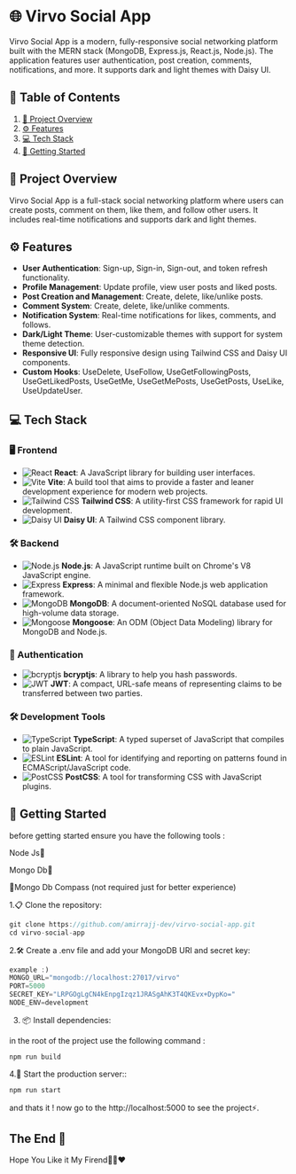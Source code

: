 # 🌐 Virvo Social App

Virvo Social App is a modern, fully-responsive social networking platform built with the MERN stack (MongoDB, Express.js, React.js, Node.js). The application features user authentication, post creation, comments, notifications, and more. It supports dark and light themes with Daisy UI.

## 📑 Table of Contents

1. [📖 Project Overview](#-project-overview)
2. [⚙️ Features](#-features)
3. [💻 Tech Stack](#-tech-stack)
4. [🚀 Getting Started](#-getting-started)

## 📖 Project Overview

Virvo Social App is a full-stack social networking platform where users can create posts, comment on them, like them, and follow other users. It includes real-time notifications and supports dark and light themes.

## ⚙️ Features

- **User Authentication**: Sign-up, Sign-in, Sign-out, and token refresh functionality.
- **Profile Management**: Update profile, view user posts and liked posts.
- **Post Creation and Management**: Create, delete, like/unlike posts.
- **Comment System**: Create, delete, like/unlike comments.
- **Notification System**: Real-time notifications for likes, comments, and follows.
- **Dark/Light Theme**: User-customizable themes with support for system theme detection.
- **Responsive UI**: Fully responsive design using Tailwind CSS and Daisy UI components.
- **Custom Hooks**: UseDelete, UseFollow, UseGetFollowingPosts, UseGetLikedPosts, UseGetMe, UseGetMePosts, UseGetPosts, UseLike, UseUpdateUser.

## 💻 Tech Stack

### 🖥️ Frontend

- ![React](https://img.shields.io/badge/React-20232A?style=flat&logo=react&logoColor=61DAFB) **React**: A JavaScript library for building user interfaces.
- ![Vite](https://img.shields.io/badge/Vite-646CFF?style=flat&logo=vite&logoColor=white) **Vite**: A build tool that aims to provide a faster and leaner development experience for modern web projects.
- ![Tailwind CSS](https://img.shields.io/badge/Tailwind%20CSS-38B2AC?style=flat&logo=tailwind-css&logoColor=white) **Tailwind CSS**: A utility-first CSS framework for rapid UI development.
- ![Daisy UI](https://img.shields.io/badge/Daisy%20UI-FF69B4?style=flat&logo=daisyui&logoColor=white) **Daisy UI**: A Tailwind CSS component library.

### 🛠️ Backend

- ![Node.js](https://img.shields.io/badge/Node.js-43853D?style=flat&logo=node.js&logoColor=white) **Node.js**: A JavaScript runtime built on Chrome's V8 JavaScript engine.
- ![Express](https://img.shields.io/badge/Express-000000?style=flat&logo=express&logoColor=white) **Express**: A minimal and flexible Node.js web application framework.
- ![MongoDB](https://img.shields.io/badge/MongoDB-4EA94B?style=flat&logo=mongodb&logoColor=white) **MongoDB**: A document-oriented NoSQL database used for high-volume data storage.
- ![Mongoose](https://img.shields.io/badge/Mongoose-880000?style=flat&logo=mongodb&logoColor=white) **Mongoose**: An ODM (Object Data Modeling) library for MongoDB and Node.js.

### 🔐 Authentication

- ![bcryptjs](https://img.shields.io/badge/bcryptjs-blue?style=flat&logo=key&logoColor=white) **bcryptjs**: A library to help you hash passwords.
- ![JWT](https://img.shields.io/badge/JWT-black?style=flat&logo=json-web-tokens&logoColor=white) **JWT**: A compact, URL-safe means of representing claims to be transferred between two parties.

### 🛠️ Development Tools

- ![TypeScript](https://img.shields.io/badge/TypeScript-007ACC?style=flat&logo=typescript&logoColor=white) **TypeScript**: A typed superset of JavaScript that compiles to plain JavaScript.
- ![ESLint](https://img.shields.io/badge/ESLint-4B3263?style=flat&logo=eslint&logoColor=white) **ESLint**: A tool for identifying and reporting on patterns found in ECMAScript/JavaScript code.
- ![PostCSS](https://img.shields.io/badge/PostCSS-DD3A0A?style=flat&logo=postcss&logoColor=white) **PostCSS**: A tool for transforming CSS with JavaScript plugins.

## 🚀 Getting Started

before getting started ensure you have the following tools : 

Node Js🔰

Mongo Db🍏

🏡Mongo Db Compass (not required just for better experience)


1.📋 Clone the repository:

```js
git clone https://github.com/amirrajj-dev/virvo-social-app.git
cd virvo-social-app
```

2.🛠️ Create a .env file and add your MongoDB URI and secret key:

```js
example :)
MONGO_URL="mongodb://localhost:27017/virvo"
PORT=5000
SECRET_KEY="LRPGOgLgCN4kEnpgIzqz1JRASgAhK3T4QKEvx+DypKo="
NODE_ENV=development
```

3. 📦 Install dependencies:

in the root of the project use the following command :

```js
npm run build
```

4.🚀 Start the production server::

```js
npm run start
```

and thats it ! now go to the http://localhost:5000 to see the project⚡.

## The End 🏁

Hope You Like it My Firend🫡😉❤️
